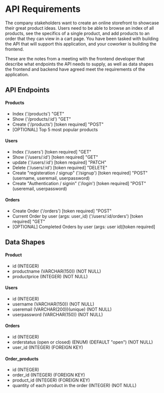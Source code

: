 # API Requirements
The company stakeholders want to create an online storefront to showcase their great product ideas. Users need to be able to browse an index of all products, see the specifics of a single product, and add products to an order that they can view in a cart page. You have been tasked with building the API that will support this application, and your coworker is building the frontend.

These are the notes from a meeting with the frontend developer that describe what endpoints the API needs to supply, as well as data shapes the frontend and backend have agreed meet the requirements of the application. 



## API Endpoints
#### Products
- Index     ('/products') "GET"
- Show      ('/products/:id') "GET"
- Create    ('/products') [token required] "POST"
- [OPTIONAL] Top 5 most popular products 

#### Users
- Index ('/users') [token required]  "GET"
- Show  ('/users/:id') [token required] "GET"
- update ('/users/:id') [token required] "PATCH"
- Delete ('/users/:id') [token required] "DELETE"
- Create "registeration  / signup" ('/signup') [token required] "POST" (username, useremail, userpassword)
- Create "Authentication / signin" ('/login') [token required] "POST"  (useremail, userpassword)

#### Orders
- Create Order ('/orders') [token required] "POST"
- Current Order by user (args: user_id) ('/users/:id/orders') [token required]  "GET"
- [OPTIONAL] Completed Orders by user (args: user id)[token required]



## Data Shapes
#### Product
- id    (INTEGER)
- productname  (VARCHAR(150)) (NOT NULL)
- productprice (INTEGER) (NOT NULL)

#### Users
- id (INTEGER)
- username (VARCHAR(150)) (NOT NULL)
- useremail (VARCHAR(200))(unique) (NOT NULL)
- userpassword (VARCHAR(150)) (NOT NULL)

#### Orders
- id (INTEGER)
- orderstatus (open or closed) (ENUM) (DEFAULT "open") (NOT NULL)
- user_id (INTEGER) (FOREIGN KEY)

#### Order_products
- id (INTEGER)
- order_id (INTEGER) (FOREIGN KEY)
- product_id (INTEGER) (FOREIGN KEY)
- quantity of each product in the order (INTEGER) (NOT NULL)


